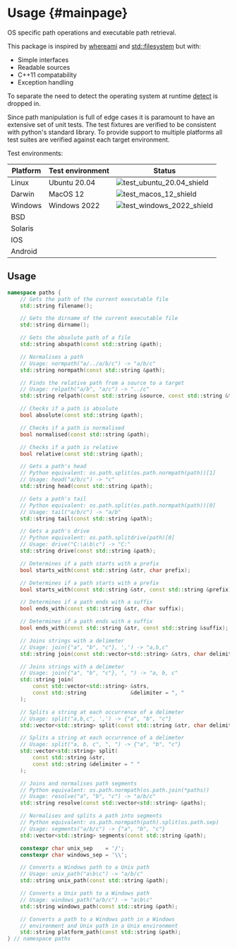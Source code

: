 # Usage {#mainpage}

OS specific path operations and executable path retrieval.

This package is inspired by [whereami][whereami] and [std::filesystem][std_filesystem] but with:

- Simple interfaces
- Readable sources
- C++11 compatability
- Exception handling

To separate the need to detect the operating system at runtime [detect][detect] is dropped in.

Since path manipulation is full of edge cases it is paramount to have an extensive set of unit tests. The test fixtures are verified to be consistent with python's standard library. To provide support to multiple platforms all test suites are verified against each target environment.

Test environments:

| Platform | Test environment | Status                                                |
| -------- | ---------------- | ----------------------------------------------------- |
| Linux    | Ubuntu 20.04     | ![test_ubuntu_20.04_shield][test_ubuntu_20.04_shield] |
| Darwin   | MacOS 12         | ![test_macos_12_shield][test_macos_12_shield]         |
| Windows  | Windows 2022     | ![test_windows_2022_shield][test_windows_2022_shield] |
| BSD      |                  |                                                       |
| Solaris  |                  |                                                       |
| IOS      |                  |                                                       |
| Android  |                  |                                                       |

## Usage

```cpp
namespace paths {
    // Gets the path of the current executable file
    std::string filename();

    // Gets the dirname of the current executable file
    std::string dirname();

    // Gets the absolute path of a file
    std::string abspath(const std::string &path);

    // Normalises a path
    // Usage: normpath("a/../a/b/c") -> "a/b/c"
    std::string normpath(const std::string &path);

    // Finds the relative path from a source to a target
    // Usage: relpath("a/b", "a/c") -> "../c"
    std::string relpath(const std::string &source, const std::string &target);

    // Checks if a path is absolute
    bool absolute(const std::string &path);

    // Checks if a path is normalised
    bool normalised(const std::string &path);

    // Checks if a path is relative
    bool relative(const std::string &path);

    // Gets a path's head
    // Python equivalent: os.path.split(os.path.normpath(path))[1]
    // Usage: head("a/b/c") -> "c"
    std::string head(const std::string &path);

    // Gets a path's tail
    // Python equivalent: os.path.split(os.path.normpath(path))[0]
    // Usage: tail("a/b/c") -> "a/b"
    std::string tail(const std::string &path);

    // Gets a path's drive
    // Python equivalent: os.path.splitdrive(path)[0]
    // Usage: drive("C:\a\b\c") -> "C:"
    std::string drive(const std::string &path);

    // Determines if a path starts with a prefix
    bool starts_with(const std::string &str, char prefix);

    // Determines if a path starts with a prefix
    bool starts_with(const std::string &str, const std::string &prefix);

    // Determines if a path ends with a suffix
    bool ends_with(const std::string &str, char suffix);

    // Determines if a path ends with a suffix
    bool ends_with(const std::string &str, const std::string &suffix);

    // Joins strings with a delimeter
    // Usage: join({"a", "b", "c"}, ',') -> "a,b,c"
    std::string join(const std::vector<std::string> &strs, char delimiter);

    // Joins strings with a delimeter
    // Usage: join({"a", "b", "c"}, ", ") -> "a, b, c"
    std::string join(
        const std::vector<std::string> &strs,
        const std::string              &delimiter = ", "
    );

    // Splits a string at each occurrence of a delimeter
    // Usage: split("a,b,c", ',') -> {"a", "b", "c"}
    std::vector<std::string> split(const std::string &str, char delimiter);

    // Splits a string at each occurrence of a delimeter
    // Usage: split("a, b, c", ", ") -> {"a", "b", "c"}
    std::vector<std::string> split(
        const std::string &str,
        const std::string &delimiter = " "
    );

    // Joins and normalises path segments
    // Python equivalent: os.path.normpath(os.path.join(*paths))
    // Usage: resolve("a", "b", "c") -> "a/b/c"
    std::string resolve(const std::vector<std::string> &paths);

    // Normalises and splits a path into segments
    // Python equivalent: os.path.normpath(path).split(os.path.sep)
    // Usage: segments("a/b/c") -> {"a", "b", "c"}
    std::vector<std::string> segments(const std::string &path);

    constexpr char unix_sep    = '/';
    constexpr char windows_sep = '\\';

    // Converts a Windows path to a Unix path
    // Usage: unix_path("a\b\c") -> "a/b/c"
    std::string unix_path(const std::string &path);

    // Converts a Unix path to a Windows path
    // Usage: windows_path("a/b/c") -> "a\b\c"
    std::string windows_path(const std::string &path);

    // Converts a path to a Windows path in a Windows
    // environment and Unix path in a Unix environment
    std::string platform_path(const std::string &path);
} // namespace paths
```

<!-- External links -->

[detect]: https://github.com/JoelLefkowitz/detect
[std_filesystem]: https://en.cppreference.com/w/cpp/filesystem
[whereami]: https://github.com/gpakosz/whereami

<!-- Test environment shields -->

[test_ubuntu_20.04_shield]: https://img.shields.io/github/workflow/status/JoelLefkowitz/paths/Test%20on%20Ubuntu%2020.04?label=tests
[test_macos_12_shield]: https://img.shields.io/github/workflow/status/JoelLefkowitz/paths/Test%20on%20MacOS%2012?label=tests
[test_windows_2022_shield]: https://img.shields.io/github/workflow/status/JoelLefkowitz/paths/Test%20on%20Windows%202022?label=tests
